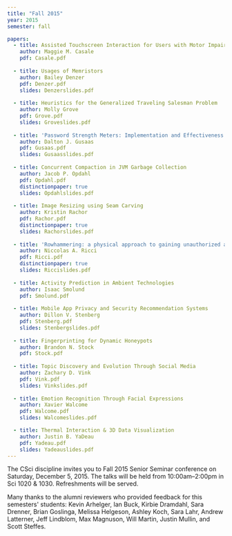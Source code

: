 ```yaml
---
title: "Fall 2015"
year: 2015
semester: fall

papers:
  - title: Assisted Touchscreen Interaction for Users with Motor Impairments
    author: Maggie M. Casale
    pdf: Casale.pdf
 
  - title: Usages of Memristors
    author: Bailey Denzer
    pdf: Denzer.pdf
    slides: Denzerslides.pdf
 
  - title: Heuristics for the Generalized Traveling Salesman Problem
    author: Molly Grove
    pdf: Grove.pdf
    slides: Groveslides.pdf
 
  - title: 'Password Strength Meters: Implementation and Effectiveness'
    author: Dalton J. Gusaas
    pdf: Gusaas.pdf
    slides: Gusaasslides.pdf
  
  - title: Concurrent Compaction in JVM Garbage Collection
    author: Jacob P. Opdahl
    pdf: Opdahl.pdf
    distinctionpaper: true
    slides: Opdahlslides.pdf
 
  - title: Image Resizing using Seam Carving
    author: Kristin Rachor
    pdf: Rachor.pdf
    distinctionpaper: true
    slides: Rachorslides.pdf
 
  - title: 'Rowhammering: a physical approach to gaining unauthorized access'
    author: Niccolas A. Ricci
    pdf: Ricci.pdf
    distinctionpaper: true
    slides: Riccislides.pdf
 
  - title: Activity Prediction in Ambient Technologies
    author: Isaac Smolund
    pdf: Smolund.pdf
 
  - title: Mobile App Privacy and Security Recommendation Systems
    author: Dillon V. Stenberg
    pdf: Stenberg.pdf
    slides: Stenbergslides.pdf
 
  - title: Fingerprinting for Dynamic Honeypots
    author: Brandon N. Stock
    pdf: Stock.pdf
  
  - title: Topic Discovery and Evolution Through Social Media
    author: Zachary D. Vink
    pdf: Vink.pdf
    slides: Vinkslides.pdf
 
  - title: Emotion Recognition Through Facial Expressions
    author: Xavier Walcome
    pdf: Walcome.pdf
    slides: Walcomeslides.pdf

  - title: Thermal Interaction & 3D Data Visualization
    author: Justin B. YaDeau
    pdf: Yadeau.pdf
    slides: Yadeauslides.pdf
---
```


The CSci discipline invites you to Fall 2015 Senior Seminar conference on Saturday, December 5, 2015. The talks will be held from 10:00am–2:00pm in Sci 1020 & 1030. Refreshments will be served.

Many thanks to the alumni reviewers who provided feedback for this semesters' students: Kevin Arhelger, Ian Buck, Kirbie Dramdahl, Sara Drenner, Brian Goslinga, Melissa Helgeson, Ashley Koch, Sara Lahr, Andrew Latterner, Jeff Lindblom, Max Magnuson, Will Martin, Justin Mullin, and Scott Steffes.
